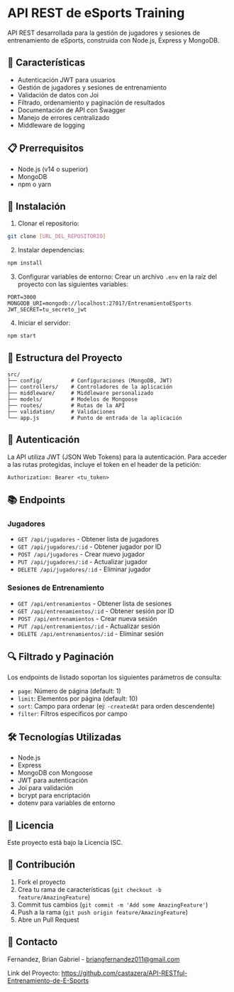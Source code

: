 # API REST de eSports Training

API REST desarrollada para la gestión de jugadores y sesiones de entrenamiento de eSports, construida con Node.js, Express y MongoDB.

## 🚀 Características

- Autenticación JWT para usuarios
- Gestión de jugadores y sesiones de entrenamiento
- Validación de datos con Joi
- Filtrado, ordenamiento y paginación de resultados
- Documentación de API con Swagger
- Manejo de errores centralizado
- Middleware de logging

## 📋 Prerrequisitos

- Node.js (v14 o superior)
- MongoDB
- npm o yarn

## 🔧 Instalación

1. Clonar el repositorio:
```bash
git clone [URL_DEL_REPOSITORIO]
```

2. Instalar dependencias:
```bash
npm install
```

3. Configurar variables de entorno:
Crear un archivo `.env` en la raíz del proyecto con las siguientes variables:
```
PORT=3000
MONGODB_URI=mongodb://localhost:27017/EntrenamientoESports
JWT_SECRET=tu_secreto_jwt
```

4. Iniciar el servidor:
```bash
npm start
```

## 📁 Estructura del Proyecto

```
src/
├── config/         # Configuraciones (MongoDB, JWT)
├── controllers/    # Controladores de la aplicación
├── middleware/     # Middleware personalizado
├── models/         # Modelos de Mongoose
├── routes/         # Rutas de la API
├── validation/     # Validaciones
└── app.js          # Punto de entrada de la aplicación
```

## 🔐 Autenticación

La API utiliza JWT (JSON Web Tokens) para la autenticación. Para acceder a las rutas protegidas, incluye el token en el header de la petición:

```
Authorization: Bearer <tu_token>
```

## 📚 Endpoints

### Jugadores

- `GET /api/jugadores` - Obtener lista de jugadores
- `GET /api/jugadores/:id` - Obtener jugador por ID
- `POST /api/jugadores` - Crear nuevo jugador
- `PUT /api/jugadores/:id` - Actualizar jugador
- `DELETE /api/jugadores/:id` - Eliminar jugador

### Sesiones de Entrenamiento

- `GET /api/entrenamientos` - Obtener lista de sesiones
- `GET /api/entrenamientos/:id` - Obtener sesión por ID
- `POST /api/entrenamientos` - Crear nueva sesión
- `PUT /api/entrenamientos/:id` - Actualizar sesión
- `DELETE /api/entrenamientos/:id` - Eliminar sesión

## 🔍 Filtrado y Paginación

Los endpoints de listado soportan los siguientes parámetros de consulta:

- `page`: Número de página (default: 1)
- `limit`: Elementos por página (default: 10)
- `sort`: Campo para ordenar (ej: `-createdAt` para orden descendente)
- `filter`: Filtros específicos por campo

## 🛠️ Tecnologías Utilizadas

- Node.js
- Express
- MongoDB con Mongoose
- JWT para autenticación
- Joi para validación
- bcrypt para encriptación
- dotenv para variables de entorno

## 📝 Licencia

Este proyecto está bajo la Licencia ISC.

## 👥 Contribución

1. Fork el proyecto
2. Crea tu rama de características (`git checkout -b feature/AmazingFeature`)
3. Commit tus cambios (`git commit -m 'Add some AmazingFeature'`)
4. Push a la rama (`git push origin feature/AmazingFeature`)
5. Abre un Pull Request

## 📧 Contacto

Fernandez, Brian Gabriel - briangfernandez011@gmail.com

Link del Proyecto: https://github.com/castazera/API-RESTful-Entrenamiento-de-E-Sports

